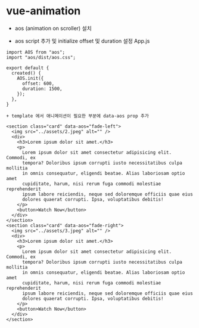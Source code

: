 # vue-animation

+ aos (animation on scroller) 설치

+ aos script 추가 및 initialize offset 및 duration 설정
App.js
```
import AOS from "aos";
import "aos/dist/aos.css";

export default {
  created() {
    AOS.init({
      offset: 600,
      duration: 1500,
    });
  },
}

+ template 에서 애니메이션이 필요한 부분에 data-aos prop 추가
```
    <section class="card" data-aos="fade-left">
      <img src="../assets/2.jpeg" alt="" />
      <div>
        <h3>Lorem ipsum dolor sit amet.</h3>
        <p>
          Lorem ipsum dolor sit amet consectetur adipisicing elit. Commodi, ex
          tempora? Doloribus ipsum corrupti iusto necessitatibus culpa mollitia
          in omnis consequatur, eligendi beatae. Alias laboriosam optio amet
          cupiditate, harum, nisi rerum fuga commodi molestiae reprehenderit
          ipsum labore reiciendis, neque sed doloremque officiis quae eius
          dolores quaerat corrupti. Ipsa, voluptatibus debitis!
        </p>
        <button>Watch Now</button>
      </div>
    </section>
    <section class="card" data-aos="fade-right">
      <img src="../assets/3.jpeg" alt="" />
      <div>
        <h3>Lorem ipsum dolor sit amet.</h3>
        <p>
          Lorem ipsum dolor sit amet consectetur adipisicing elit. Commodi, ex
          tempora? Doloribus ipsum corrupti iusto necessitatibus culpa mollitia
          in omnis consequatur, eligendi beatae. Alias laboriosam optio amet
          cupiditate, harum, nisi rerum fuga commodi molestiae reprehenderit
          ipsum labore reiciendis, neque sed doloremque officiis quae eius
          dolores quaerat corrupti. Ipsa, voluptatibus debitis!
        </p>
        <button>Watch Now</button>
      </div>
    </section>

```
```


